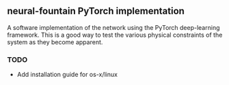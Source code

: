 ## neural-fountain PyTorch implementation

A software implementation of the network using the PyTorch deep-learning framework. This is a good way to test the various physical constraints of the system as they become apparent.

### TODO

* Add installation guide for os-x/linux

